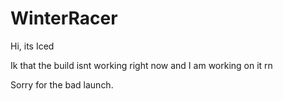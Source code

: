 # WinterRacer
Hi, its Iced

Ik that the build isnt working right now and I am working on it rn

Sorry for the bad launch.
